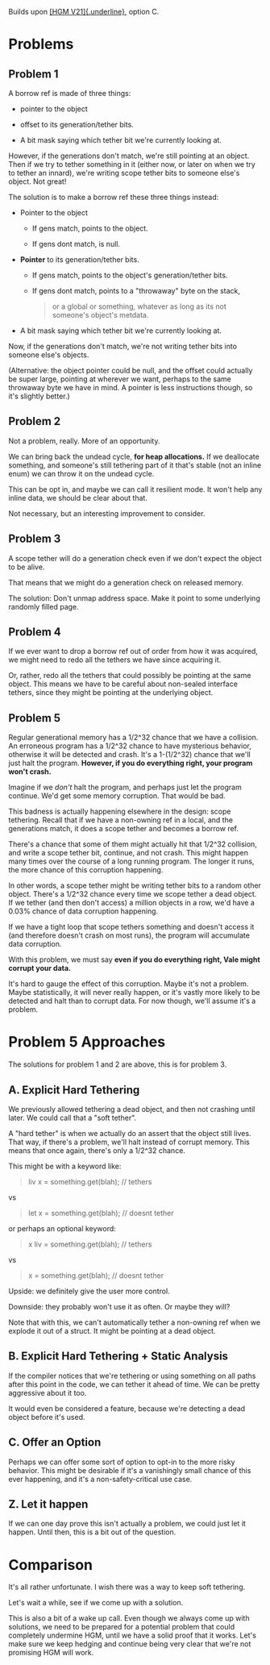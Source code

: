 Builds upon [[HGM
V21]{.underline}](https://docs.google.com/document/d/15buLktIaT09MjcAasprB2ep7gs6InXRg39AE9F-zjgM/edit#),
option C.

# Problems

## Problem 1

A borrow ref is made of three things:

-   pointer to the object

-   offset to its generation/tether bits.

-   A bit mask saying which tether bit we\'re currently looking at.

However, if the generations don\'t match, we\'re still pointing at an
object. Then if we try to tether something in it (either now, or later
on when we try to tether an innard), we\'re writing scope tether bits to
someone else\'s object. Not great!

The solution is to make a borrow ref these three things instead:

-   Pointer to the object

    -   If gens match, points to the object.

    -   If gens dont match, is null.

-   **Pointer** to its generation/tether bits.

    -   If gens match, points to the object\'s generation/tether bits.

    -   If gens dont match, points to a \"throwaway\" byte on the stack,
        > or a global or something, whatever as long as its not
        > someone\'s object\'s metdata.

-   A bit mask saying which tether bit we\'re currently looking at.

Now, if the generations don\'t match, we\'re not writing tether bits
into someone else\'s objects.

(Alternative: the object pointer could be null, and the offset could
actually be super large, pointing at wherever we want, perhaps to the
same throwaway byte we have in mind. A pointer is less instructions
though, so it\'s slightly better.)

## Problem 2

Not a problem, really. More of an opportunity.

We can bring back the undead cycle, **for heap allocations.** If we
deallocate something, and someone\'s still tethering part of it that\'s
stable (not an inline enum) we can throw it on the undead cycle.

This can be opt in, and maybe we can call it resilient mode. It won\'t
help any inline data, we should be clear about that.

Not necessary, but an interesting improvement to consider.

## Problem 3

A scope tether will do a generation check even if we don\'t expect the
object to be alive.

That means that we might do a generation check on released memory.

The solution: Don\'t unmap address space. Make it point to some
underlying randomly filled page.

## Problem 4

If we ever want to drop a borrow ref out of order from how it was
acquired, we might need to redo all the tethers we have since acquiring
it.

Or, rather, redo all the tethers that could possibly be pointing at the
same object. This means we have to be careful about non-sealed interface
tethers, since they might be pointing at the underlying object.

## Problem 5

Regular generational memory has a 1/2\^32 chance that we have a
collision. An erroneous program has a 1/2\^32 chance to have mysterious
behavior, otherwise it will be detected and crash. It\'s a 1-(1/2\^32)
chance that we\'ll just halt the program. **However, if you do
everything right, your program won\'t crash.**

Imagine if we *don\'t* halt the program, and perhaps just let the
program continue. We\'d get some memory corruption. That would be bad.

This badness is actually happening elsewhere in the design: scope
tethering. Recall that if we have a non-owning ref in a local, and the
generations match, it does a scope tether and becomes a borrow ref.

There\'s a chance that some of them might actually hit that 1/2\^32
collision, and write a scope tether bit, continue, and not crash. This
might happen many times over the course of a long running program. The
longer it runs, the more chance of this corruption happening.

In other words, a scope tether might be writing tether bits to a random
other object. There\'s a 1/2\^32 chance every time we scope tether a
dead object. If we tether (and then don\'t access) a million objects in
a row, we\'d have a 0.03% chance of data corruption happening.

If we have a tight loop that scope tethers something and doesn\'t access
it (and therefore doesn\'t crash on most runs), the program will
accumulate data corruption.

With this problem, we must say **even if you do everything right, Vale
might corrupt your data.**

It\'s hard to gauge the effect of this corruption. Maybe it\'s not a
problem. Maybe statistically, it will never really happen, or it\'s
vastly more likely to be detected and halt than to corrupt data. For now
though, we\'ll assume it\'s a problem.

# Problem 5 Approaches

The solutions for problem 1 and 2 are above, this is for problem 3.

## A. Explicit Hard Tethering

We previously allowed tethering a dead object, and then not crashing
until later. We could call that a \"soft tether\".

A \"hard tether\" is when we actually do an assert that the object still
lives. That way, if there\'s a problem, we\'ll halt instead of corrupt
memory. This means that once again, there\'s only a 1/2\^32 chance.

This might be with a keyword like:

> liv x = something.get(blah); // tethers

vs

> let x = something.get(blah); // doesnt tether

or perhaps an optional keyword:

> x liv = something.get(blah); // tethers

vs

> x = something.get(blah); // doesnt tether

Upside: we definitely give the user more control.

Downside: they probably won\'t use it as often. Or maybe they will?

Note that with this, we can\'t automatically tether a non-owning ref
when we explode it out of a struct. It might be pointing at a dead
object.

## B. Explicit Hard Tethering + Static Analysis

If the compiler notices that we\'re tethering or using something on all
paths after this point in the code, we can tether it ahead of time. We
can be pretty aggressive about it too.

It would even be considered a feature, because we\'re detecting a dead
object before it\'s used.

## C. Offer an Option

Perhaps we can offer some sort of option to opt-in to the more risky
behavior. This might be desirable if it\'s a vanishingly small chance of
this ever happening, and it\'s a non-safety-critical use case.

## Z. Let it happen

If we can one day prove this isn\'t actually a problem, we could just
let it happen. Until then, this is a bit out of the question.

# Comparison

It\'s all rather unfortunate. I wish there was a way to keep soft
tethering.

Let\'s wait a while, see if we come up with a solution.

This is also a bit of a wake up call. Even though we always come up with
solutions, we need to be prepared for a potential problem that could
completely undermine HGM, until we have a solid proof that it works.
Let\'s make sure we keep hedging and continue being very clear that
we\'re not promising HGM will work.
